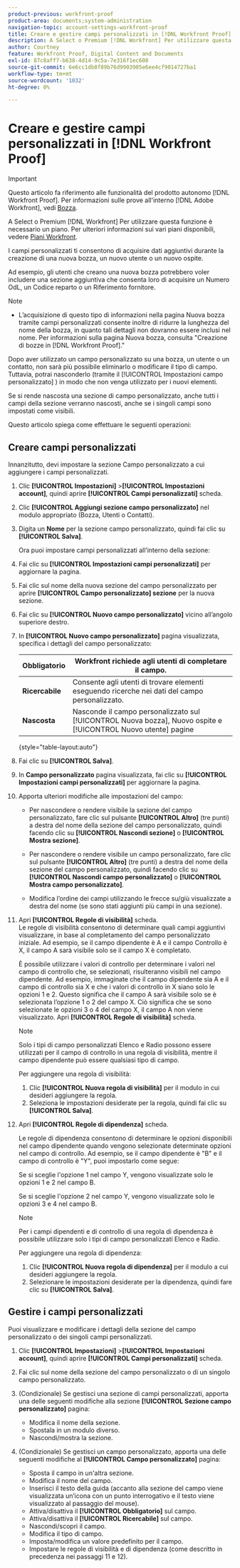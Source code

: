 ```yaml
---
product-previous: workfront-proof
product-area: documents;system-administration
navigation-topic: account-settings-workfront-proof
title: Creare e gestire campi personalizzati in [!DNL Workfront Proof]
description: A Select o Premium [!DNL Workfront] Per utilizzare questa funzione è necessario un piano. Per ulteriori informazioni sui vari piani disponibili, vedere Piani Workfront.
author: Courtney
feature: Workfront Proof, Digital Content and Documents
exl-id: 87c8aff7-b638-4d14-9c5a-7e316f1ec608
source-git-commit: 6e6cc1db8f89b76d9903905e6ee4cf9014727ba1
workflow-type: tm+mt
source-wordcount: '1032'
ht-degree: 0%

---
```


# Creare e gestire campi personalizzati in [!DNL Workfront Proof]

>[!IMPORTANT]
>
>Questo articolo fa riferimento alle funzionalità del prodotto autonomo [!DNL Workfront Proof]. Per informazioni sulle prove all&#39;interno [!DNL Adobe Workfront], vedi [Bozza](../../../review-and-approve-work/proofing/proofing.md).

A Select o Premium [!DNL Workfront] Per utilizzare questa funzione è necessario un piano. Per ulteriori informazioni sui vari piani disponibili, vedere [Piani Workfront](https://www.workfront.com/plans).

I campi personalizzati ti consentono di acquisire dati aggiuntivi durante la creazione di una nuova bozza, un nuovo utente o un nuovo ospite.

Ad esempio, gli utenti che creano una nuova bozza potrebbero voler includere una sezione aggiuntiva che consenta loro di acquisire un Numero OdL, un Codice reparto o un Riferimento fornitore.

>[!NOTE]
>
>* L’acquisizione di questo tipo di informazioni nella pagina Nuova bozza tramite campi personalizzati consente inoltre di ridurre la lunghezza del nome della bozza, in quanto tali dettagli non dovranno essere inclusi nel nome. Per informazioni sulla pagina Nuova bozza, consulta &quot;Creazione di bozze in [!DNL Workfront Proof].&quot;
>
>Dopo aver utilizzato un campo personalizzato su una bozza, un utente o un contatto, non sarà più possibile eliminarlo o modificare il tipo di campo. Tuttavia, potrai nasconderlo (tramite il [!UICONTROL Impostazioni campo personalizzato] ) in modo che non venga utilizzato per i nuovi elementi.
>
>Se si rende nascosta una sezione di campo personalizzato, anche tutti i campi della sezione verranno nascosti, anche se i singoli campi sono impostati come visibili.

Questo articolo spiega come effettuare le seguenti operazioni:

## Creare campi personalizzati

Innanzitutto, devi impostare la sezione Campo personalizzato a cui aggiungere i campi personalizzati.

1. Clic **[!UICONTROL Impostazioni]** >**[!UICONTROL Impostazioni account]**, quindi aprire **[!UICONTROL Campi personalizzati]** scheda.

1. Clic **[!UICONTROL Aggiungi sezione campo personalizzato]** nel modulo appropriato (Bozza, Utenti o Contatti).
1. Digita un **Nome** per la sezione campo personalizzato, quindi fai clic su **[!UICONTROL Salva]**.

   Ora puoi impostare campi personalizzati all’interno della sezione:

1. Fai clic su **[!UICONTROL Impostazioni campi personalizzati]** per aggiornare la pagina.
1. Fai clic sul nome della nuova sezione del campo personalizzato per aprire **[!UICONTROL Campo personalizzato] sezione** per la nuova sezione.
1. Fai clic su **[!UICONTROL Nuovo campo personalizzato]** vicino all’angolo superiore destro.
1. In **[!UICONTROL Nuovo campo personalizzato]** pagina visualizzata, specifica i dettagli del campo personalizzato:

   | **Obbligatorio** | Workfront richiede agli utenti di completare il campo. |
   |---|---|
   | **Ricercabile** | Consente agli utenti di trovare elementi eseguendo ricerche nei dati del campo personalizzato. |
   | **Nascosta** | Nasconde il campo personalizzato sul [!UICONTROL Nuova bozza], Nuovo ospite e [!UICONTROL Nuovo utente] pagine |

   {style="table-layout:auto"}

1. Fai clic su **[!UICONTROL Salva]**.
1. In **Campo personalizzato** pagina visualizzata, fai clic su **[!UICONTROL Impostazioni campi personalizzati]** per aggiornare la pagina.

1. Apporta ulteriori modifiche alle impostazioni del campo:

   * Per nascondere o rendere visibile la sezione del campo personalizzato, fare clic sul pulsante **[!UICONTROL Altro]** (tre punti) a destra del nome della sezione del campo personalizzato, quindi facendo clic su **[!UICONTROL Nascondi sezione]** o **[!UICONTROL Mostra sezione]**.

   * Per nascondere o rendere visibile un campo personalizzato, fare clic sul pulsante **[!UICONTROL Altro]** (tre punti) a destra del nome della sezione del campo personalizzato, quindi facendo clic su **[!UICONTROL Nascondi campo personalizzato]** o **[!UICONTROL Mostra campo personalizzato]**.

   * Modifica l’ordine dei campi utilizzando le frecce su/giù visualizzate a destra del nome (se sono stati aggiunti più campi in una sezione).

1. Apri **[!UICONTROL Regole di visibilità]** scheda.\
   Le regole di visibilità consentono di determinare quali campi aggiuntivi visualizzare, in base al completamento del campo personalizzato iniziale. Ad esempio, se il campo dipendente è A e il campo Controllo è X, il campo A sarà visibile solo se il campo X è completato.

   È possibile utilizzare i valori di controllo per determinare i valori nel campo di controllo che, se selezionati, risulteranno visibili nel campo dipendente. Ad esempio, immaginate che il campo dipendente sia A e il campo di controllo sia X e che i valori di controllo in X siano solo le opzioni 1 e 2. Questo significa che il campo A sarà visibile solo se è selezionata l’opzione 1 o 2 del campo X. Ciò significa che se sono selezionate le opzioni 3 o 4 del campo X, il campo A non viene visualizzato. Apri **[!UICONTROL Regole di visibilità]** scheda.

   >[!NOTE]
   >
   >Solo i tipi di campo personalizzati Elenco e Radio possono essere utilizzati per il campo di controllo in una regola di visibilità, mentre il campo dipendente può essere qualsiasi tipo di campo.

   Per aggiungere una regola di visibilità:

   1. Clic **[!UICONTROL Nuova regola di visibilità]** per il modulo in cui desideri aggiungere la regola.
   1. Seleziona le impostazioni desiderate per la regola, quindi fai clic su **[!UICONTROL Salva]**.

1. Apri **[!UICONTROL Regole di dipendenza]** scheda.

   Le regole di dipendenza consentono di determinare le opzioni disponibili nel campo dipendente quando vengono selezionate determinate opzioni nel campo di controllo. Ad esempio, se il campo dipendente è &quot;B&quot; e il campo di controllo è &quot;Y&quot;, puoi impostarlo come segue:

   Se si sceglie l&#39;opzione 1 nel campo Y, vengono visualizzate solo le opzioni 1 e 2 nel campo B.

   Se si sceglie l&#39;opzione 2 nel campo Y, vengono visualizzate solo le opzioni 3 e 4 nel campo B.

   >[!NOTE]
   >
   >Per i campi dipendenti e di controllo di una regola di dipendenza è possibile utilizzare solo i tipi di campo personalizzati Elenco e Radio.

   Per aggiungere una regola di dipendenza:

   1. Clic **[!UICONTROL Nuova regola di dipendenza]** per il modulo a cui desideri aggiungere la regola.
   1. Selezionare le impostazioni desiderate per la dipendenza, quindi fare clic su **[!UICONTROL Salva]**.

## Gestire i campi personalizzati

Puoi visualizzare e modificare i dettagli della sezione del campo personalizzato o dei singoli campi personalizzati.

1. Clic **[!UICONTROL Impostazioni]** >**[!UICONTROL Impostazioni account]**, quindi aprire **[!UICONTROL Campi personalizzati]** scheda.

1. Fai clic sul nome della sezione del campo personalizzato o di un singolo campo personalizzato.
1. (Condizionale) Se gestisci una sezione di campi personalizzati, apporta una delle seguenti modifiche alla sezione **[!UICONTROL Sezione campo personalizzato]** pagina:

   * Modifica il nome della sezione.
   * Spostala in un modulo diverso.
   * Nascondi/mostra la sezione.

1. (Condizionale) Se gestisci un campo personalizzato, apporta una delle seguenti modifiche al **[!UICONTROL Campo personalizzato]** pagina:

   * Sposta il campo in un&#39;altra sezione.
   * Modifica il nome del campo.
   * Inserisci il testo della guida (accanto alla sezione del campo viene visualizzata un’icona con un punto interrogativo e il testo viene visualizzato al passaggio del mouse).
   * Attiva/disattiva il **[!UICONTROL Obbligatorio]** sul campo.
   * Attiva/disattiva il **[!UICONTROL Ricercabile]** sul campo.
   * Nascondi/scopri il campo.
   * Modifica il tipo di campo.
   * Imposta/modifica un valore predefinito per il campo.
   * Impostare le regole di visibilità e di dipendenza (come descritto in precedenza nei passaggi 11 e 12).
